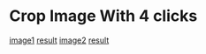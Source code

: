 # Crop Image With 4 clicks

[image1](src/1.jpg)
[result](src/e.png)
[image2](src/2.png)
[result](src/r.png)